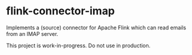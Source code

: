 # flink-connector-imap

Implements a (source) connector for Apache Flink which can read emails from an IMAP server.

This project is work-in-progress. Do not use in production.
